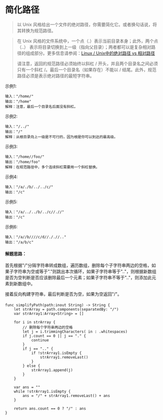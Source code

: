 # 简化路径

> 以 Unix 风格给出一个文件的绝对路径，你需要简化它。或者换句话说，将其转换为规范路径。

> 在 Unix 风格的文件系统中，一个点（.）表示当前目录本身；此外，两个点 （..） 表示将目录切换到上一级（指向父目录）；两者都可以是复杂相对路径的组成部分。更多信息请参阅：[Linux / Unix中的绝对路径 vs 相对路径](https://blog.csdn.net/u011327334/article/details/50355600)
> 
> 请注意，返回的规范路径必须始终以斜杠 / 开头，并且两个目录名之间必须只有一个斜杠 /。最后一个目录名（如果存在）不能以 / 结尾。此外，规范路径必须是表示绝对路径的最短字符串。


示例1:

```
输入："/home/"
输出："/home"
解释：注意，最后一个目录名后面没有斜杠。
```

示例2:

```
输入："/../"
输出："/"
解释：从根目录向上一级是不可行的，因为根是你可以到达的最高级。
```

示例3:

```
输入："/home//foo/"
输出："/home/foo"
解释：在规范路径中，多个连续斜杠需要用一个斜杠替换。
```

示例4:

```
输入："/a/./b/../../c/"
输出："/c"
```

示例5:

```
输入："/a/../../b/../c//.//"
输出："/c"
```

示例6:

```
输入："/a//b////c/d//././/.."
输出："/a/b/c"
```

#### 解题思路：

首先根据"/"分隔字符串转成数组，遍历数组，删除每个子字符串两边的空格，如果子字符串为空或等于"."则跳出本次循环，如果子字符串等于".."，则根据新数组是否为空判断是否应该删除最后一个元素；如果子字符串不等于".."，则添加此元素到新数组中。

接着反向构建字符串，最后判断是否为空，如果为空返回"/"。

#### 

```
func simplifyPath(path:inout String) -> String {
    let strArray = path.components(separatedBy: "/")
    var strArray1:Array<String> = []

    for i in strArray {
        // 删除每个字符串两边的空格
        let j = i.trimmingCharacters( in : .whitespaces)
        if j.count == 0 || j == "." {
            continue
        }
        if j == ".." {
            if !strArray1.isEmpty {
                strArray1.removeLast()
            }
        } else {
            strArray1.append(j)
        }
    }
    
    var ans = ""
    while !strArray1.isEmpty {
        ans = "/" + strArray1.removeLast() + ans
    }
    
    return ans.count == 0 ? "/" : ans
}
```
